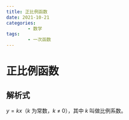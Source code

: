 ```yaml
---
title: 正比例函数
date: 2021-10-21
categories:
        - 数学
tags:
        - 一次函数
---
```


# 正比例函数

## 解析式

$y = kx$（$k$ 为常数，$k$ ≠ $0$），其中 $k$ 叫做比例系数。
